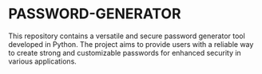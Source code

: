 # PASSWORD-GENERATOR
This repository contains a versatile and secure password generator tool developed in Python. The project aims to provide users with a reliable way to create strong and customizable passwords for enhanced security in various applications.
